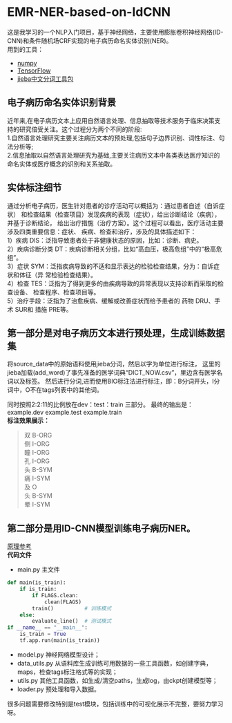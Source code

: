 # EMR-NER-based-on-IdCNN
这是我学习的一个NLP入门项目，基于神经网络，主要使用膨胀卷积神经网络(ID-CNN)和条件随机场CRF实现的电子病历命名实体识别(NER)。<br>
用到的工具：
- [numpy](https://www.numpy.org/)
- [TensorFlow](https://tensorflow.google.cn/overview/?hl=zh_cn)
- [jieba中文分词工具包](https://github.com/fxsjy/jieba)


## 电子病历命名实体识别背景  
近年来,在电子病历文本上应用自然语言处理、信息抽取等技术服务于临床决策支持的研究倍受关注。这个过程分为两个不同的阶段:  
1.自然语言处理研究主要关注病历文本的预处理,包括句子边界识别、词性标注、句法分析等;  
2.信息抽取以自然语言处理研究为基础,主要关注病历文本中各类表达医疗知识的命名实体或医疗概念的识别和关系抽取。

## 实体标注细节 
通过分析电子病历，医生针对患者的诊疗活动可以概括为：通过患者自述（自诉症状） 和检查结果（检查项目）发现疾病的表现（症状），给出诊断结论（疾病），并基于诊断结论， 给出治疗措施（治疗方案）。这个过程可以看出，医疗活动主要涉及四类重要信息：症状、 疾病、检查和治疗，涉及的具体描述如下：   
1）疾病 DIS：泛指导致患者处于非健康状态的原因，比如：诊断、病史。  
2）疾病诊断分类 DT：疾病诊断相关分组，比如“高血压，极高危组”中的“极高危组”。   
3）症状 SYM：泛指疾病导致的不适和显示表达的检验检查结果，分为：自诉症状和体征（异 常检验检查结果）。   
4）检查 TES：泛指为了得到更多的由疾病导致的异常表现以支持诊断而采取的检查设备、 检查程序、检查项目等。   
5）治疗手段：泛指为了治愈疾病、缓解或改善症状而给予患者的 药物 DRU、手术 SUR和 措施 PRE等。  

## 第一部分是对电子病历文本进行预处理，生成训练数据集
将source_data中的原始语料使用jieba分词，然后以字为单位进行标注，
这里的jieba加载(add_word)了事先准备的医学词典“DICT_NOW.csv”，里边含有医学名词以及标签。
然后进行分词,进而使用BIO标注法进行标注，即：B分词开头，I分词中，O不在tags列表中的其他词。

同时按照2:2:11的比例放在dev：test：train 三部分。
最终的输出是：
example.dev
example.test
example.train  
**标注效果展示：**
>双 B-ORG  
>侧 I-ORG  
>瞳 I-ORG  
>孔 I-ORG  
>头 B-SYM  
>痛 I-SYM  
>及 O  
>头 B-SYM  
>晕 I-SYM

## 第二部分是用ID-CNN模型训练电子病历NER。
[原理参考](https://blog.csdn.net/Kaiyuan_sjtu/article/details/89143573)  
**代码文件**
- main.py 主文件  
```python
def main(is_train):
    if is_train:
        if FLAGS.clean:
            clean(FLAGS)
        train()          # 训练模式
    else:
        evaluate_line()  # 测试模式
if __name__ == "__main__":
    is_train = True
    tf.app.run(main(is_train))
```
- model.py 神经网络模型设计；
- data_utils.py 从语料库生成训练可用数据的一些工具函数，如创建字典，maps，检查tags标注格式等的实现；
- utils.py 其他工具函数，如生成/清空paths，生成log，由ckpt创建模型等；
- loader.py 预处理和导入数据。

很多问题需要修改特别是test模块，包括训练中的可视化展示不完整，要努力学习呀。
